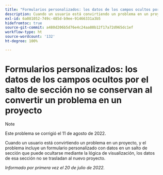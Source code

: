 ```yaml
---
title: "Formularios personalizados: los datos de los campos ocultos por el salto de sección no se conservan al convertir un problema en un proyecto"
description: Cuando un usuario está convirtiendo un problema en un proyecto, y el problema incluye un formulario personalizado con datos en un salto de sección que puede ocultarse mediante la lógica de visualización, los datos de esa sección no se trasladan al nuevo proyecto.
exl-id: 6a081052-749c-485d-b9ee-91466331a3b5
hidefromtoc: true
source-git-commit: a480d206b5d76e4c24aa80b12f17a72d965dc1ef
workflow-type: ht
source-wordcount: '132'
ht-degree: 100%

---
```


# Formularios personalizados: los datos de los campos ocultos por el salto de sección no se conservan al convertir un problema en un proyecto

>[!NOTE]
>
> Este problema se corrigió el 11 de agosto de 2022.

Cuando un usuario está convirtiendo un problema en un proyecto, y el problema incluye un formulario personalizado con datos en un salto de sección que puede ocultarse mediante la lógica de visualización, los datos de esa sección no se trasladan al nuevo proyecto.

_Informado por primera vez el 20 de julio de 2022._
